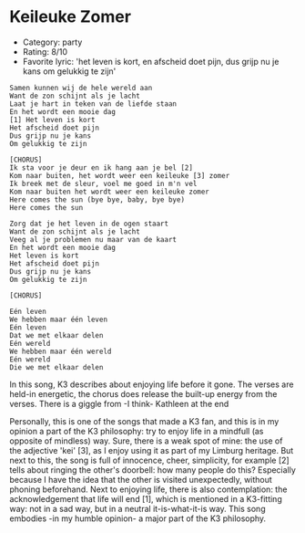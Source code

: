 # Keileuke Zomer

 * Category: party
 * Rating: 8/10
 * Favorite lyric: 'het leven is kort, en afscheid doet pijn, dus grijp nu je kans om gelukkig te zijn'

```
Samen kunnen wij de hele wereld aan
Want de zon schijnt als je lacht
Laat je hart in teken van de liefde staan
En het wordt een mooie dag
[1] Het leven is kort
Het afscheid doet pijn
Dus grijp nu je kans
Om gelukkig te zijn

[CHORUS]
Ik sta voor je deur en ik hang aan je bel [2]
Kom naar buiten, het wordt weer een keileuke [3] zomer
Ik breek met de sleur, voel me goed in m'n vel
Kom naar buiten het wordt weer een keileuke zomer
Here comes the sun (bye bye, baby, bye bye)
Here comes the sun

Zorg dat je het leven in de ogen staart
Want de zon schijnt als je lacht
Veeg al je problemen nu maar van de kaart
En het wordt een mooie dag
Het leven is kort
Het afscheid doet pijn
Dus grijp nu je kans
Om gelukkig te zijn

[CHORUS]

Eén leven
We hebben maar één leven
Eén leven
Dat we met elkaar delen
Eén wereld
We hebben maar één wereld
Eén wereld
Die we met elkaar delen
```

In this song, K3 describes about enjoying life before it gone. The
verses are held-in energetic, the chorus does release the built-up
energy from the verses. There is a giggle from -I think- Kathleen at the
end

Personally, this is one of the songs that made a K3 fan, and this is in
my opinion a part of the K3 philosophy: try to enjoy life in a mindfull
(as opposite of mindless) way. Sure, there is a weak spot of mine: the
use of the adjective 'kei' [3], as I enjoy using it as part of my
Limburg heritage. But next to this, the song is full of innocence,
cheer, simplicity, for example [2] tells about ringing the other's
doorbell: how many people do this? Especially because I have the idea
that the other is visited unexpectedly, without phoning beforehand. Next
to enjoying life, there is also contemplation: the acknowledgement that
life will end [1], which is mentioned in a K3-fitting way: not in a sad
way, but in a neutral it-is-what-it-is way. This song embodies -in my
humble opinion- a major part of the K3 philosophy.